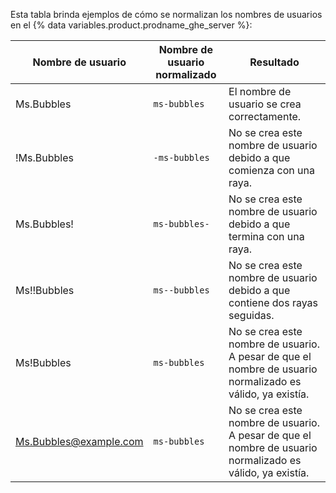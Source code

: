 Esta tabla brinda ejemplos de cómo se normalizan los nombres de usuarios en el {% data variables.product.prodname_ghe_server %}:

| Nombre de usuario      | Nombre de usuario normalizado | Resultado                                                                                                 |
| ---------------------- | ----------------------------- | --------------------------------------------------------------------------------------------------------- |
| Ms.Bubbles             | `ms-bubbles`                  | El nombre de usuario se crea correctamente.                                                               |
| !Ms.Bubbles            | `-ms-bubbles`                 | No se crea este nombre de usuario debido a que comienza con una raya.                                     |
| Ms.Bubbles!            | `ms-bubbles-`                 | No se crea este nombre de usuario debido a que termina con una raya.                                      |
| Ms!!Bubbles            | `ms--bubbles`                 | No se crea este nombre de usuario debido a que contiene dos rayas seguidas.                               |
| Ms!Bubbles             | `ms-bubbles`                  | No se crea este nombre de usuario. A pesar de que el nombre de usuario normalizado es válido, ya existía. |
| Ms.Bubbles@example.com | `ms-bubbles`                  | No se crea este nombre de usuario. A pesar de que el nombre de usuario normalizado es válido, ya existía. |
